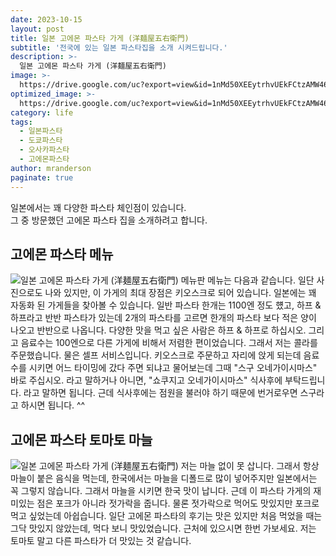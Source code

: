```yaml
---
date: 2023-10-15
layout: post
title: 일본 고에몬 파스타 가게 (洋麺屋五右衛門)
subtitle: '전국에 있는 일본 파스타집을 소개 시켜드립니다.'
description: >-
  일본 고에몬 파스타 가게 (洋麺屋五右衛門)
image: >-
  https://drive.google.com/uc?export=view&id=1nMd50XEEytrhvUEkFCtzAMW46NnhzmMG
optimized_image: >-
  https://drive.google.com/uc?export=view&id=1nMd50XEEytrhvUEkFCtzAMW46NnhzmMG
category: life
tags:
  - 일본파스타
  - 도쿄파스타
  - 오사카파스타
  - 고에몬파스타
author: mranderson
paginate: true
---
```

일본에서는 꽤 다양한 파스타 체인점이 있습니다.  
그 중 방문했던 고에몬 파스타 집을 소개하려고 합니다.  

## 고에몬 파스타 메뉴
<img src="https://drive.google.com/uc?export=view&id=1TGvuVQrCq8SuT-gY9XcIipYt4EnLEfaN" alt="일본 고에몬 파스타 가게 (洋麺屋五右衛門) 메뉴판">
메뉴는 다음과 같습니다.  
일단 사진으로도 나와 있지만, 이 가게의 최대 장점은 키오스크로 되어 있습니다.  
일본에는 꽤 자동화 된 가게들을 찾아볼 수 있습니다.  
일반 파스타 한개는 1100엔 정도 헀고, 하프 & 하프라고 반반 파스타가 있는데 2개의 파스타를 고르면  
한개의 파스타 보다 적은 양이 나오고 반반으로 나옵니다.  
다양한 맛을 먹고 싶은 사람은 하프 & 하프로 하십시오.  
그리고 음료수는 100엔으로 다른 가게에 비해서 저렴한 편이었습니다.  
그래서 저는 콜라를 주문했습니다.  
물은 셀프 서비스입니다.  
키오스크로 주문하고 자리에 앉게 되는데 음료수를 시키면 어느 타이밍에 갔다 주면 되냐고 물어보는데  
그때 "스구 오네가이시마스" 바로 주십시오. 라고 말하거나 아니면,  
"쇼쿠지고 오네가이시마스" 식사후에 부탁드립니다. 라고 말하면 됩니다.  
근데 식사후에는 점원을 불러야 하기 때문에 번거로우면 스구라고 하시면 됩니다. ^^  


## 고에몬 파스타 토마토 마늘
<img src="https://drive.google.com/uc?export=view&id=1ra8QpJHgwA1U9da7u3N1nzJFNspL2B2O" alt="일본 고에몬 파스타 가게 (洋麺屋五右衛門)">
저는 마늘 없이 못 삽니다.  
그래서 항상 마늘이 붙은 음식을 먹는데, 한국에서는 마늘을 디폴드로 많이 넣어주지만  
일본에서는 꼭 그렇지 않습니다.  
그래서 마늘을 시키면 한국 맛이 납니다.  
근데 이 파스타 가게의 재미있는 점은 포크가 아니라 젓가락을 줍니다.  
물론 젓가락으로 먹어도 맛있지만 포크로 먹고 싶었는데 아쉽습니다.  
일단 고에몬 파스타의 후기는 맛은 있지만 처음 먹었을 때는 그닥 맛있지 않았는데,  
먹다 보니 맛있었습니다.  
근처에 있으시면 한번 가보세요.  
저는 토마토 말고 다른 파스타가 더 맛있는 것 같습니다.  
